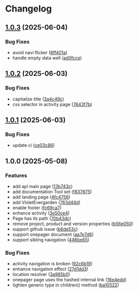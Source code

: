 # Changelog

## [1.0.3](https://github.com/teletha/evergarden/compare/1.0.2...1.0.3) (2025-06-04)


### Bug Fixes

* avoid navi flicker ([8ff401a](https://github.com/teletha/evergarden/commit/8ff401a256c66748084d2a74178a2a98a2d7826b))
* handle empty data well ([ad0fcce](https://github.com/teletha/evergarden/commit/ad0fcce72c132c5ec6ece41b1805480b131df2a2))

## [1.0.2](https://github.com/teletha/evergarden/compare/1.0.1...1.0.2) (2025-06-03)


### Bug Fixes

* capitalize title ([3a4c49c](https://github.com/teletha/evergarden/commit/3a4c49cb37e9fc7e42b27512e65c790e6211bd29))
* css selector in activity page ([7643f7b](https://github.com/teletha/evergarden/commit/7643f7be4b0cc07d79a76d9c2c25353332fe6006))

## [1.0.1](https://github.com/teletha/evergarden/compare/1.0.0...1.0.1) (2025-06-03)


### Bug Fixes

* update ci ([ce03c86](https://github.com/teletha/evergarden/commit/ce03c861133f2c894da5f9424adcd2201baa14bf))

## 1.0.0 (2025-05-08)


### Features

* add api main page ([13b743c](https://github.com/teletha/evergarden/commit/13b743c257261aecb431332e8a713a6fde372e18))
* add documentation Tool set ([f837875](https://github.com/teletha/evergarden/commit/f837875bc5e0652a856beaed71dcf2d4abb7bd5c))
* add landing page ([4fc4756](https://github.com/teletha/evergarden/commit/4fc4756be8bf3859f33c346f39ae6eba947f6c07))
* add VioletEvergarden ([763d44d](https://github.com/teletha/evergarden/commit/763d44deed74f70d72ae6c83138796bffd2ff27b))
* enable footer ([fc69ca7](https://github.com/teletha/evergarden/commit/fc69ca7039a3c8810f941ad7a756c9a3bc570b7f))
* enhance activity ([3e50ce4](https://github.com/teletha/evergarden/commit/3e50ce4ef78272ccc03f27ddaef377b83b8c090c))
* Page has its path ([70b43dc](https://github.com/teletha/evergarden/commit/70b43dc5a9a660ea6cf4cb523b6fd2206c2127fc))
* remove project, product and version properties ([b56e050](https://github.com/teletha/evergarden/commit/b56e050a18c55720846bfa28122f200cdbe855ab))
* support github issue ([b6de53c](https://github.com/teletha/evergarden/commit/b6de53c06c4cb0347b3790c37552fd4f55c6c4fb))
* support onepager document ([aa7e7d6](https://github.com/teletha/evergarden/commit/aa7e7d6c15ae2bf97bde383abecab3b42108439d))
* support sibling navigation ([446be65](https://github.com/teletha/evergarden/commit/446be653a988dbb30d44d6afd2f688a8726b6bc1))


### Bug Fixes

* activity navigation is broken ([92c6b19](https://github.com/teletha/evergarden/commit/92c6b19ef564486b699ed8b39e0dd1d231d2547d))
* enhance navigation effect ([27d1dd3](https://github.com/teletha/evergarden/commit/27d1dd39811143a7182b03339d12d5f63453623f))
* location resolver ([3a985b0](https://github.com/teletha/evergarden/commit/3a985b06cb867b6d19b0a67c603dfd396ceaf54f))
* onepager page uses the hashed internal link ([16e4edd](https://github.com/teletha/evergarden/commit/16e4edd60dd303db0984ad5ae54c735c78d4ed48))
* tighten generic type in children() method ([ba10522](https://github.com/teletha/evergarden/commit/ba10522d024e173b76c2ab1c7b2fec112eee25cd))
